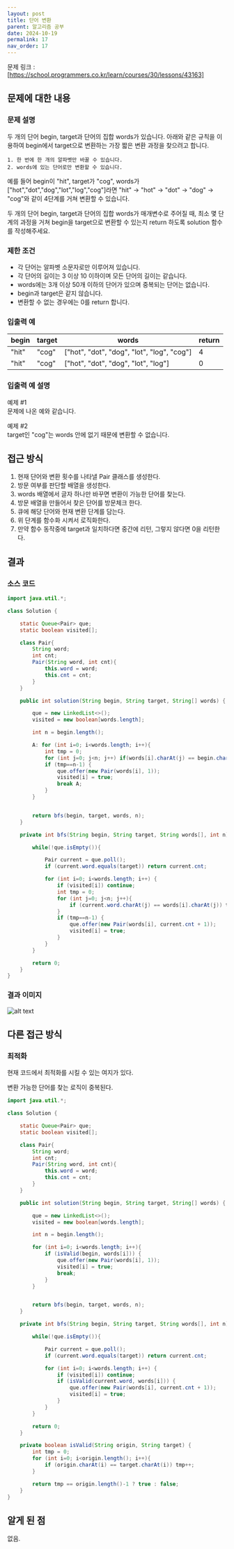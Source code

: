 ```yaml
---
layout: post
title: 단어 변환
parent: 알고리즘 공부
date: 2024-10-19
permalink: 17
nav_order: 17
---
```


문제 링크 : [https://school.programmers.co.kr/learn/courses/30/lessons/43163]

## 문제에 대한 내용

### 문제 설명

두 개의 단어 begin, target과 단어의 집합 words가 있습니다. 아래와 같은 규칙을 이용하여 begin에서 target으로 변환하는 가장 짧은 변환 과정을 찾으려고 합니다.

```
1. 한 번에 한 개의 알파벳만 바꿀 수 있습니다.
2. words에 있는 단어로만 변환할 수 있습니다.
```

예를 들어 begin이 "hit", target가 "cog", words가 ["hot","dot","dog","lot","log","cog"]라면 "hit" -> "hot" -> "dot" -> "dog" -> "cog"와 같이 4단계를 거쳐 변환할 수 있습니다.

두 개의 단어 begin, target과 단어의 집합 words가 매개변수로 주어질 때, 최소 몇 단계의 과정을 거쳐 begin을 target으로 변환할 수 있는지 return 하도록 solution 함수를 작성해주세요.

### 제한 조건

- 각 단어는 알파벳 소문자로만 이루어져 있습니다.
- 각 단어의 길이는 3 이상 10 이하이며 모든 단어의 길이는 같습니다.
- words에는 3개 이상 50개 이하의 단어가 있으며 중복되는 단어는 없습니다.
- begin과 target은 같지 않습니다.
- 변환할 수 없는 경우에는 0를 return 합니다.

### 입출력 예

| begin | target | words                                      | return |
| ----- | ------ | ------------------------------------------ | ------ |
| "hit" | "cog"  | ["hot", "dot", "dog", "lot", "log", "cog"] | 4      |
| "hit" | "cog"  | ["hot", "dot", "dog", "lot", "log"]        | 0      |

### 입출력 예 설명

예제 #1  
문제에 나온 예와 같습니다.

예제 #2  
target인 "cog"는 words 안에 없기 때문에 변환할 수 없습니다.

## 접근 방식

1. 현재 단어와 변환 횟수를 나타낼 Pair 클래스를 생성한다.
1. 방문 여부를 판단할 배열을 생성한다.
1. words 배열에서 글자 하나만 바꾸면 변환이 가능한 단어를 찾는다.
1. 방문 배열을 만들어서 찾은 단어를 방문체크 한다.
1. 큐에 해당 단어와 현재 변환 단계를 담는다.
1. 위 단계를 함수화 시켜서 로직화한다.
1. 만약 함수 동작중에 target과 일치하다면 중간에 리턴, 그렇지 않다면 0을 리턴한다.

## 결과

### 소스 코드

```java
import java.util.*;

class Solution {

    static Queue<Pair> que;
    static boolean visited[];

    class Pair{
        String word;
        int cnt;
        Pair(String word, int cnt){
            this.word = word;
            this.cnt = cnt;
        }
    }

    public int solution(String begin, String target, String[] words) {

        que = new LinkedList<>();
        visited = new boolean[words.length];

        int n = begin.length();

        A: for (int i=0; i<words.length; i++){
            int tmp = 0;
            for (int j=0; j<n; j++) if(words[i].charAt(j) == begin.charAt(j)) tmp++;
            if (tmp==n-1) {
                que.offer(new Pair(words[i], 1));
                visited[i] = true;
                break A;
            }
        }


        return bfs(begin, target, words, n);
    }

    private int bfs(String begin, String target, String words[], int n){

        while(!que.isEmpty()){

            Pair current = que.poll();
            if (current.word.equals(target)) return current.cnt;

            for (int i=0; i<words.length; i++) {
                if (visited[i]) continue;
                int tmp = 0;
                for (int j=0; j<n; j++){
                    if (current.word.charAt(j) == words[i].charAt(j)) tmp++;
                }
                if (tmp==n-1) {
                    que.offer(new Pair(words[i], current.cnt + 1));
                    visited[i] = true;
                }
            }
        }

        return 0;
    }
}
```

### 결과 이미지

![alt text](/공부/알고리즘-공부/image-25.png)

## 다른 접근 방식

### 최적화

현재 코드에서 최적화를 시킬 수 있는 여지가 있다.

변환 가능한 단어를 찾는 로직이 중복된다.

```java
import java.util.*;

class Solution {

    static Queue<Pair> que;
    static boolean visited[];

    class Pair{
        String word;
        int cnt;
        Pair(String word, int cnt){
            this.word = word;
            this.cnt = cnt;
        }
    }

    public int solution(String begin, String target, String[] words) {

        que = new LinkedList<>();
        visited = new boolean[words.length];

        int n = begin.length();

        for (int i=0; i<words.length; i++){
            if (isValid(begin, words[i])) {
                que.offer(new Pair(words[i], 1));
                visited[i] = true;
                break;
            }
        }


        return bfs(begin, target, words, n);
    }

    private int bfs(String begin, String target, String words[], int n){

        while(!que.isEmpty()){

            Pair current = que.poll();
            if (current.word.equals(target)) return current.cnt;

            for (int i=0; i<words.length; i++) {
                if (visited[i]) continue;
                if (isValid(current.word, words[i])) {
                    que.offer(new Pair(words[i], current.cnt + 1));
                    visited[i] = true;
                }
            }
        }

        return 0;
    }

    private boolean isValid(String origin, String target) {
        int tmp = 0;
        for (int i=0; i<origin.length(); i++){
            if (origin.charAt(i) == target.charAt(i)) tmp++;
        }

        return tmp == origin.length()-1 ? true : false;
    }
}
```

## 알게 된 점

없음.

[https://school.programmers.co.kr/learn/courses/30/lessons/43163]: https://school.programmers.co.kr/learn/courses/30/lessons/43163
